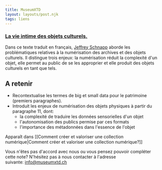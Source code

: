 ```yaml
---
title: MuseumXTD
layout: layouts/post.njk
tags: liens
---
```

### [La vie intime des objets culturels.](https://journals.openedition.org/culturemusees/4871)
Dans ce texte traduit en français, [Jeffrey Schnapp](https://jeffreyschnapp.com/) aborde les problématiques relatives à la numérisation des archives et des objets culturels. Il distingue trois enjeux: la numérisation réduit la complexité d'un objet, elle permet au public de se les approprier et elle produit des objets culturels en tant que tels. 

## A retenir
- Recontextualise les termes de big et small data pour le patrimoine (premiers paragraphes).
- Introduit les enjeux de numérisation des objets physiques à partir du paragraphe 11, dont:
	- la complexité de traduire les données sensorielles d'un objet
	- l'autonomisation des publics permise par ces formats 
	- l'importance des métadonnées dans l'essence de l'objet


Apparaît dans [[Comment créer et valoriser une collection numérique|Comment créer et valoriser une collection numérique?]]

Vous n'êtes pas d'accord avec nous ou vous pensez pouvoir compléter cette note? N'hésitez pas à nous contacter à l'adresse suivante: [info@museumxtd.ch](mailto:info@museumxtd.ch)